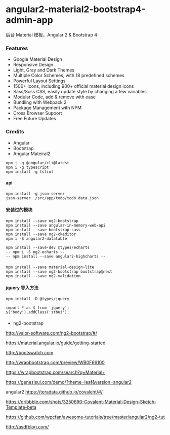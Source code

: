 # angular2-material2-bootstrap4-admin-app

后台 Material 模板，Angular 2 & Bootstrap 4

### Features
- Google Material Design
- Responsive Design
- Light, Gray and Dark Themes
- Multiple Color Schemes, with 18 predefined schemes
- Powerful Layout Settings
- 1500+ Icons, including 900+ official material design icons
- Sass/Scss CSS, easily update style by changing a few variables
- Modular Code, add & remove with ease
- Bundling with Webpack 2
- Package Management with NPM
- Cross Browser Support
- Free Future Updates

### Credits
- Angular
- Bootstrap
- Angular Mateiral2

```
npm i -g @angular/cli@latest
npm i -g typescript
npm install -g tslint
```

#### api
```
npm install -g json-server
json-server ./src/app/todo/todo.data.json
```

#### 安装过的模块
```
npm install --save ng2-bootstrap
npm install --save angular-in-memory-web-api
npm install --save bootstrap-sass
npm install --save ng2-ckeditor
npm i -S angular2-datatable

npm install --save-dev @types/echarts
-- npm i -S ng2-echarts -- 
-- npm install --save angular2-highcharts --
```

####
```
npm install --save material-design-lite
npm install --save ng2-bootstrap bootstrap@next
npm install --save ng2-validation
```


#### jquery 导入方法
```
npm install -D @types/jquery
```
```
import * as $ from 'jquery';
$('body').addClass('stbui');
```

#### 
- ng2-bootstrap

http://valor-software.com/ng2-bootstrap/#/


https://material.angular.io/guide/getting-started

http://bootswatch.com

http://wrapbootstrap.com/preview/WB0F66100

https://wrapbootstrap.com/search?q=Material+

https://genesisui.com/demo/?theme=leaf&version=angular2


angular2
https://teradata.github.io/covalent/#/

https://dribbble.com/shots/3250690-Covalent-Material-Design-Sketch-Template-beta

https://github.com/wpcfan/awesome-tutorials/tree/master/angular2/ng2-tut

http://asdfblog.com/
